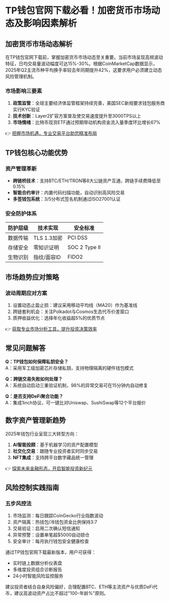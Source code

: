 # TP钱包官网下载必看！加密货币市场动态及影响因素解析

## 加密货币市场动态解析

在TP钱包官网下载前，掌握加密货币市场动态至关重要。当前市场呈现高频波动特征，日均交易量波动幅度可达15%-30%。根据CoinMarketCap数据显示，2025年Q2主流币种平均换手率较去年同期提升42%，这要求用户必须建立动态风险管理机制。

### 市场影响三要素
1. **政策监管**：全球主要经济体监管框架持续完善，美国SEC新规要求钱包服务商实行KYC验证
2. **技术创新**：Layer2扩容方案普及使交易速度提升至3000TPS以上
3. **市场情绪**：比特币现货ETF通过预期带动机构资金流入量季度环比增长67%

👉 [把握市场机遇，专业交易平台助您精准布局](https://bit.ly/okx_welcome)

## TP钱包核心功能优势

### 资产管理革新
- **跨链桥技术**：支持BTC/ETH/TRON等8大公链资产互通，跨链手续费降低至0.15%
- **智能合约审计**：内置代码扫描功能，自动识别高风险交易
- **多签钱包系统**：3/5分布式签名机制通过ISO27001认证

### 安全防护体系
| 防护层级 | 技术实现 | 安全标准 |
|---------|----------|----------|
| 数据传输 | TLS 1.3加密 | PCI DSS |
| 存储安全 | 零知识证明 | SOC 2 Type II |
| 生物识别 | 指纹/面容ID | FIDO2 |

## 市场趋势应对策略

### 波动周期应对方案
1. 设置动态止盈止损：建议采用移动平均线（MA20）作为基准线
2. 跨链套利机会：关注Polkadot与Cosmos生态代币价差窗口
3. 质押收益优化：选择年化收益超5%的优质节点

👉 [获取专业市场分析工具，提升投资决策效率](https://bit.ly/okx_welcome)

## 常见问题解答

**Q：TP钱包如何保障私钥安全？**  
A：采用军工级加密芯片存储私钥，支持物理隔离的硬件钱包模式

**Q：跨链交易失败如何处理？**  
A：系统自动启动三重验证机制，98%的异常交易可在15分钟内自动修复

**Q：是否支持DeFi聚合功能？**  
A：集成1inch协议，可一键比对Uniswap、SushiSwap等12个平台报价

## 数字资产管理新趋势

2025年钱包行业呈现三大转型方向：
1. **AI智能投顾**：基于机器学习的资产配置模型
2. **社交化交易**：跟随专业投资者实时同步交易
3. **NFT集成**：支持跨平台数字藏品统一管理

👉 [探索未来金融形态，开启智能投资新纪元](https://bit.ly/okx_welcome)

## 风险控制实践指南

### 五步风控法
1. 市场监测：每日跟踪CoinGecko行业指数波动
2. 资产隔离：热钱包/冷钱包资金比例保持3:7
3. 交易验证：启用二次确认短信通知
4. 异常预警：设置单笔超$5000自动锁仓
5. 安全审计：每月执行钱包安全健康检查

通过TP钱包官网下载最新版本，用户可获得：
- 实时链上数据分析仪表盘
- 多维度投资组合诊断报告
- 24小时智能风险监控服务

建议投资者结合自身风险偏好，合理配置BTC、ETH等主流资产与优质DeFi代币，建议高波动资产占比不超过"100-年龄%"原则。
